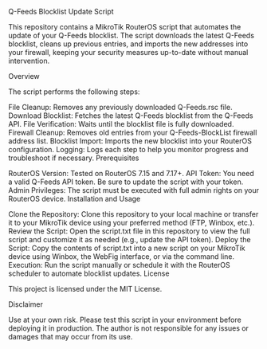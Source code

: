 Q-Feeds Blocklist Update Script

This repository contains a MikroTik RouterOS script that automates the update of your Q-Feeds blocklist. The script downloads the latest Q-Feeds blocklist, cleans up previous entries, and imports the new addresses into your firewall, keeping your security measures up-to-date without manual intervention.

Overview

The script performs the following steps:

File Cleanup: Removes any previously downloaded Q-Feeds.rsc file.
Download Blocklist: Fetches the latest Q-Feeds blocklist from the Q-Feeds API.
File Verification: Waits until the blocklist file is fully downloaded.
Firewall Cleanup: Removes old entries from your Q-Feeds-BlockList firewall address list.
Blocklist Import: Imports the new blocklist into your RouterOS configuration.
Logging: Logs each step to help you monitor progress and troubleshoot if necessary.
Prerequisites

RouterOS Version: Tested on RouterOS 7.15 and 7.17+.
API Token: You need a valid Q-Feeds API token. Be sure to update the script with your token.
Admin Privileges: The script must be executed with full admin rights on your RouterOS device.
Installation and Usage

Clone the Repository:
Clone this repository to your local machine or transfer it to your MikroTik device using your preferred method (FTP, Winbox, etc.).
Review the Script:
Open the script.txt file in this repository to view the full script and customize it as needed (e.g., update the API token).
Deploy the Script:
Copy the contents of script.txt into a new script on your MikroTik device using Winbox, the WebFig interface, or via the command line.
Execution:
Run the script manually or schedule it with the RouterOS scheduler to automate blocklist updates.
License

This project is licensed under the MIT License.

Disclaimer

Use at your own risk.
Please test this script in your environment before deploying it in production. The author is not responsible for any issues or damages that may occur from its use.
